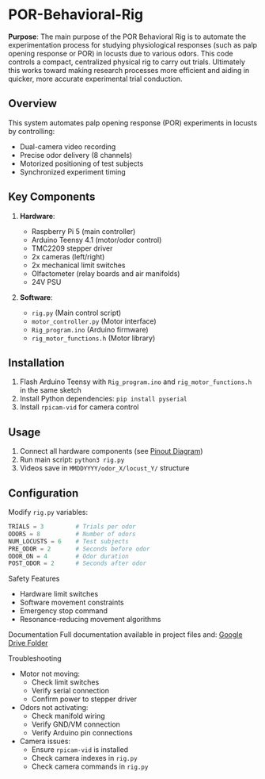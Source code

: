 # POR-Behavioral-Rig
**Purpose**: The main purpose of the POR Behavioral Rig is to automate the experimentation process for studying physiological responses (such as palp opening response or POR) in locusts due to various odors. This code controls a compact, centralized physical rig to carry out trials. Ultimately this works toward making research processes more efficient and aiding in quicker, more accurate experimental trial conduction.

## Overview
This system automates palp opening response (POR) experiments in locusts by controlling:
- Dual-camera video recording
- Precise odor delivery (8 channels)
- Motorized positioning of test subjects
- Synchronized experiment timing

## Key Components
1. **Hardware**:
   - Raspberry Pi 5 (main controller)
   - Arduino Teensy 4.1 (motor/odor control)
   - TMC2209 stepper driver
   - 2x cameras (left/right)
   - 2x mechanical limit switches
   - Olfactometer (relay boards and air manifolds)
   - 24V PSU

2. **Software**:
   - `rig.py` (Main control script)
   - `motor_controller.py` (Motor interface)
   - `Rig_program.ino` (Arduino firmware)
   - `rig_motor_functions.h` (Motor library)

## Installation
1. Flash Arduino Teensy with `Rig_program.ino` and `rig_motor_functions.h` in the same sketch
2. Install Python dependencies:
`pip install pyserial`
3. Install `rpicam-vid` for camera control

## Usage
1. Connect all hardware components (see [Pinout Diagram](https://drive.google.com/file/d/1OPlse6kRpduqb8w6OBmW3Q2100KdvlVt/view))
2. Run main script:
`python3 rig.py`
3. Videos save in `MMDDYYYY/odor_X/locust_Y/` structure

## Configuration
Modify `rig.py` variables:
```python
TRIALS = 3         # Trials per odor
ODORS = 8          # Number of odors
NUM_LOCUSTS = 6    # Test subjects
PRE_ODOR = 2       # Seconds before odor
ODOR_ON = 4        # Odor duration
POST_ODOR = 2      # Seconds after odor
```

Safety Features
- Hardware limit switches
- Software movement constraints
- Emergency stop command
- Resonance-reducing movement algorithms

Documentation
Full documentation available in project files and:
[Google Drive Folder]([url](https://drive.google.com/drive/folders/1eI-NW90LWxW4njzedlkQXaeBQSi5hJCD?usp=sharing))

Troubleshooting
- Motor not moving:
  - Check limit switches
  - Verify serial connection
  - Confirm power to stepper driver
- Odors not activating:
  - Check manifold wiring
  - Verify GND/VM connection
  - Verify Arduino pin connections
- Camera issues:
  - Ensure `rpicam-vid` is installed
  - Check camera indexes in `rig.py`
  - Check camera commands in `rig.py`

